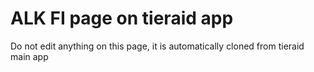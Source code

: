 # ALK FI page on tieraid app

Do not edit anything on this page, it is automatically cloned from tieraid main app

